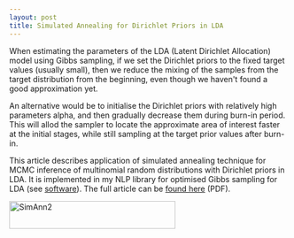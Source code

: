 ```yaml
---
layout: post
title: Simulated Annealing for Dirichlet Priors in LDA
---
```


When estimating the parameters of the LDA (Latent Dirichlet Allocation)
model using Gibbs sampling, if we set the Dirichlet priors to the 
fixed target values (usually small), then we reduce the mixing of
the samples from the target distribution from the beginning,
even though we haven't found a good approximation yet.

An alternative would be to initialise the Dirichlet priors
with relatively high parameters alpha, and then gradually decrease
them during burn-in period. This will allod the sampler to locate
the approximate area of interest faster at the initial stages,
while still sampling at the target prior values after burn-in.

This article describes application of simulated annealing technique for 
MCMC inference of multinomial random distributions with Dirichlet priors in LDA. 
It is implemented in my NLP library for optimised Gibbs sampling for LDA 
(see <a href="{{ site.baseurl }}software">software</a>).
The full article can be <a 
href="{{ site.baseurl }}resources/pdf/akuz_sim_ann_lda.pdf">found here</a> (PDF). 

<img src="{{ site.baseurl }}resources/images/SimAnn2.png" alt="SimAnn2" 
width="300" height="50" class="size-full wp-image-193" />


